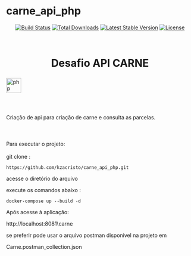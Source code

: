 # carne_api_php


<p align="center">
<a href="https://github.com/laravel/framework/actions"><img src="https://github.com/laravel/framework/workflows/tests/badge.svg" alt="Build Status"></a>
<a href="https://packagist.org/packages/laravel/framework"><img src="https://img.shields.io/packagist/dt/laravel/framework" alt="Total Downloads"></a>
<a href="https://packagist.org/packages/laravel/framework"><img src="https://img.shields.io/packagist/v/laravel/framework" alt="Latest Stable Version"></a>
<a href="https://packagist.org/packages/laravel/framework"><img src="https://img.shields.io/packagist/l/laravel/framework" alt="License"></a>
</p>

<br clear="both">

<h1 align="center">Desafio API CARNE</h1>

###

<div align="left">
  <img src="https://cdn.jsdelivr.net/gh/devicons/devicon/icons/php/php-original.svg" height="40" alt="php logo"  />
  <img width="12" />
</div>

###

<br clear="both">

<p align="left">Criação de api para criação de carne e consulta as parcelas.</p>

###

<br clear="both">

<p align="left">Para executar o projeto:<br><br>git clone :</p>

```
https://github.com/kzacristo/carne_api_php.git
```
<p>acesse o diretório do arquivo
<p>execute os comandos abaixo : </p>

```
docker-compose up --build -d
```
<p>Após acesse à aplicação: </p> 

http://localhost:8081\carne</p>

se preferir pode usar o arquivo postman disponivel na projeto em 

Carne.postman_collection.json

###